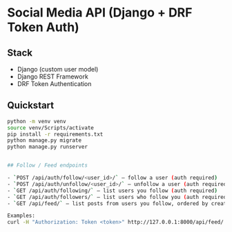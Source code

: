 # Social Media API (Django + DRF Token Auth)

## Stack
- Django (custom user model)
- Django REST Framework
- DRF Token Authentication

## Quickstart

```bash
python -m venv venv
source venv/Scripts/activate
pip install -r requirements.txt
python manage.py migrate
python manage.py runserver


## Follow / Feed endpoints

- `POST /api/auth/follow/<user_id>/` — follow a user (auth required)
- `POST /api/auth/unfollow/<user_id>/` — unfollow a user (auth required)
- `GET /api/auth/following/` — list users you follow (auth required)
- `GET /api/auth/followers/` — list users who follow you (auth required)
- `GET /api/feed/` — list posts from users you follow, ordered by created_at desc (auth required)

Examples:
curl -H "Authorization: Token <token>" http://127.0.0.1:8000/api/feed/
